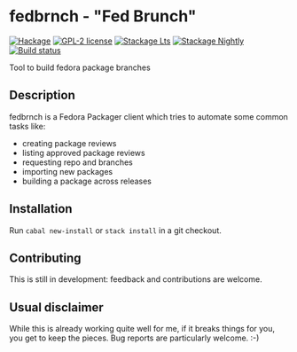 # fedbrnch - "Fed Brunch"

[![Hackage](https://img.shields.io/hackage/v/fedbrnch.svg)](https://hackage.haskell.org/package/fedbrnch)
[![GPL-2 license](https://img.shields.io/badge/license-GPL--2-blue.svg)](LICENSE)
[![Stackage Lts](http://stackage.org/package/fedbrnch/badge/lts)](http://stackage.org/lts/package/fedbrnch)
[![Stackage Nightly](http://stackage.org/package/fedbrnch/badge/nightly)](http://stackage.org/nightly/package/fedbrnch)
[![Build status](https://secure.travis-ci.org/juhp/fedbrnch.svg)](https://travis-ci.org/juhp/fedbrnch)

Tool to build fedora package branches

## Description

fedbrnch is a Fedora Packager client which tries to automate some common tasks
like:

- creating package reviews
- listing approved package reviews
- requesting repo and branches
- importing new packages
- building a package across releases

## Installation

Run `cabal new-install` or `stack install` in a git checkout.

## Contributing

This is still in development: feedback and contributions are welcome.

## Usual disclaimer
While this is already working quite well for me,
if it breaks things for you, you get to keep the pieces.
Bug reports are particularly welcome. :-)
